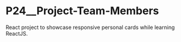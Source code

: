 # P24__Project-Team-Members
React project to showcase responsive personal cards while learning ReactJS.
